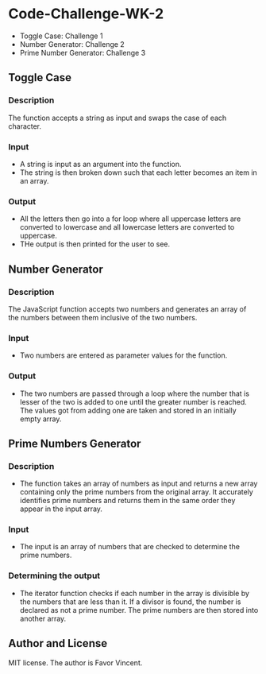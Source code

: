 # Code-Challenge-WK-2
- Toggle Case: Challenge 1
- Number Generator: Challenge 2
- Prime Number Generator: Challenge 3


## Toggle Case
### Description
The function accepts a string as input and swaps the case of each character. 
### Input
- A string is input as an argument into the function.
- The string is then broken down such that each letter becomes an item in an array.
### Output
- All the letters then go into a for loop where all uppercase letters are converted to lowercase and all lowercase letters are converted to uppercase.
- THe output is then printed for the user to see.


## Number Generator
### Description
The JavaScript function accepts two numbers and generates an array of the numbers between them inclusive of the two numbers.
### Input
- Two numbers are entered as parameter values for the function.
### Output
- The two numbers are passed through a loop where the number that is lesser of the two is added to one until the greater number is reached. The values got from adding one are taken and stored in an initially empty array. 


## Prime Numbers Generator
### Description
- The function takes an array of numbers as input and returns a new array containing only the prime numbers from the original array. It accurately identifies prime numbers and returns them in the same order they appear in the input array.
### Input
- The input is an array of numbers that are checked to determine the prime numbers.
### Determining the output
- The iterator function checks if each number in the array is divisible by the numbers that are less than it. If a divisor is found, the number is declared as not a prime number. The prime numbers are then stored into another array.


## Author and License
MIT license. The author is Favor Vincent.

